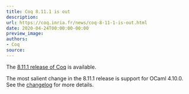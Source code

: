 ```yaml
---
title: Coq 8.11.1 is out
description:
url: https://coq.inria.fr/news/coq-8-11-1-is-out.html
date: 2020-04-24T00:00:00-00:00
preview_image:
authors:
- Coq
source:
---
```



<p>The <a href="https://github.com/coq/coq/releases/tag/V8.11.1">8.11.1 release of Coq</a> is available.</p>

<p>The most salient change in the 8.11.1 release is support for OCaml 4.10.0. See the <a href="https://coq.github.io/doc/V8.11.1/refman/changes.html#changes-in-8-11-1">changelog</a> for more details.</p>


 
